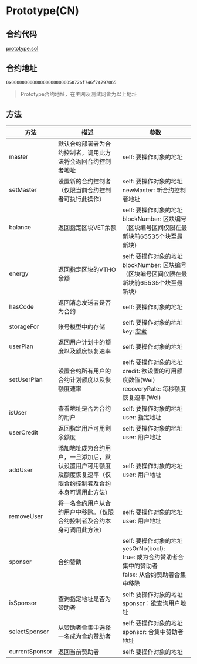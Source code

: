 # Prototype(CN)

## 合约代码
  
 [prototype.sol](https://github.com/vechain/thor/blob/master/builtin/gen/prototype.sol)
 
## 合约地址 
 
 `0x000000000000000000000050726f746f74797065`
>Prototype合约地址，在主网及测试网皆为以上地址

##  方法

|方法|描述| 参数|
|---|---|----|
|master|默认合约部署者为合约控制者，调用此方法将会返回合约控制者地址|self: 要操作对象的地址|
|setMaster|设置新的合约控制者（仅限当前合约控制者可执行此操作）|self: 要操作对象的地址<br>newMaster: 新合约控制者地址|
|balance|返回指定区块VET余额 |self: 要操作对象的地址<br>blockNumber: 区块编号（区块编号区间仅限在最新块前65535个块至最新块）|
|energy|返回指定区块的VTHO余额 |self: 要操作对象的地址<br>blockNumber: 区块编号（区块编号区间仅限在最新块前65535个块至最新块）|
|hasCode|返回消息发送者是否为合约 |self: 要操作对象的地址|
|storageFor|账号模型中的存储|self: 要操作对象的地址<br>key: [参考](https://solidity.readthedocs.io/en/latest/miscellaneous.html#layout-of-state-variables-in-storage)|
|userPlan|返回用户计划中的额度以及额度恢复速率|self: 要操作对象的地址|
|setUserPlan|设置合约所有用户的合约计划额度以及恢额度速率 |self: 要操作对象的地址<br>credit: 欲设置的可用额度数值(Wei)<br>recoveryRate: 每秒额度恢复速率(Wei)|
|isUser|查看地址是否为合约的用户 |self: 要操作对象的地址<br>user: 指定地址|
|userCredit|返回指定用戶可用剩余额度|self: 要操作对象的地址<br>user: 用户地址|
|addUser|添加地址成为合约用户，一旦添加后，默认设置用户可用额度及额度恢复速率（仅限合约控制者及合约本身可调用此方法）|self: 要操作对象的地址<br>user: 用户地址|
|removeUser|将一名合约用户从合约用户中移除。（仅限合约控制者及合约本身可调用此方法）|self: 要操作对象的地址<br>user: 用户地址|
|sponsor|合约赞助 |self: 要操作对象的地址<br>yesOrNo(bool): <br>true: 成为合约赞助者合集中的赞助者 <br>false: 从合约赞助者合集中移除|
|isSponsor|查询指定地址是否为赞助者 |self: 要操作对象的地址<br>sponsor：欲查询用户地址|
|selectSponsor|从赞助者合集中选择一名成为合约赞助者|self: 要操作对象的地址<br>sponsor: 合集中赞助者地址|
|currentSponsor|返回当前赞助者|self: 要操作对象的地址|
